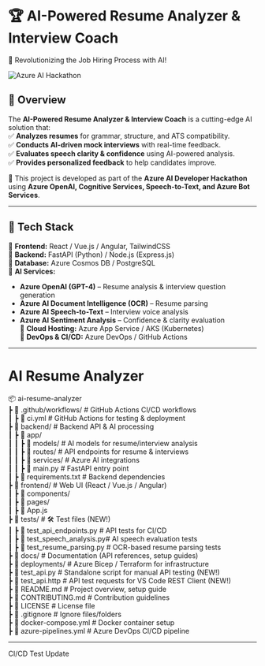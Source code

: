 # 🏆 AI-Powered Resume Analyzer & Interview Coach
🚀 Revolutionizing the Job Hiring Process with AI!

![Azure AI Hackathon](https://your-thumbnail-image-url.com)  

## 📌 Overview  
The **AI-Powered Resume Analyzer & Interview Coach** is a cutting-edge AI solution that:  
✅ **Analyzes resumes** for grammar, structure, and ATS compatibility.  
✅ **Conducts AI-driven mock interviews** with real-time feedback.  
✅ **Evaluates speech clarity & confidence** using AI-powered analysis.  
✅ **Provides personalized feedback** to help candidates improve.  

🎯 This project is developed as part of the **Azure AI Developer Hackathon** using **Azure OpenAI, Cognitive Services, Speech-to-Text, and Azure Bot Services**.  

---

## 🚀 Tech Stack  
🔹 **Frontend:** React / Vue.js / Angular, TailwindCSS  
🔹 **Backend:** FastAPI (Python) / Node.js (Express.js)  
🔹 **Database:** Azure Cosmos DB / PostgreSQL  
🔹 **AI Services:**  
  - **Azure OpenAI (GPT-4)** – Resume analysis & interview question generation  
  - **Azure AI Document Intelligence (OCR)** – Resume parsing  
  - **Azure AI Speech-to-Text** – Interview voice analysis  
  - **Azure AI Sentiment Analysis** – Confidence & clarity evaluation  
🔹 **Cloud Hosting:** Azure App Service / AKS (Kubernetes)  
🔹 **DevOps & CI/CD:** Azure DevOps / GitHub Actions  

---

# AI Resume Analyzer

📦 ai-resume-analyzer  
┣ 📂 .github/workflows/       # GitHub Actions CI/CD workflows  
┃ ┣ 📜 ci.yml                 # GitHub Actions for testing & deployment  
┣ 📂 backend/                 # Backend API & AI processing  
┃ ┣ 📂 app/  
┃ ┃ ┣ 📂 models/              # AI models for resume/interview analysis  
┃ ┃ ┣ 📂 routes/              # API endpoints for resume & interviews  
┃ ┃ ┣ 📂 services/            # Azure AI integrations  
┃ ┃ ┣ 📜 main.py              # FastAPI entry point  
┃ ┣ 📜 requirements.txt       # Backend dependencies  
┣ 📂 frontend/                # Web UI (React / Vue.js / Angular)  
┃ ┣ 📂 components/  
┃ ┣ 📂 pages/  
┃ ┣ 📜 App.js  
┣ 📂 tests/                   # 🛠️ Test files (NEW!)  
┃ ┣ 📜 test_api_endpoints.py  # API tests for CI/CD  
┃ ┣ 📜 test_speech_analysis.py# AI speech evaluation tests  
┃ ┣ 📜 test_resume_parsing.py # OCR-based resume parsing tests  
┣ 📂 docs/                    # Documentation (API references, setup guides)  
┣ 📂 deployments/             # Azure Bicep / Terraform for infrastructure  
┣ 📜 test_api.py              # Standalone script for manual API testing (NEW!)  
┣ 📜 test_api.http            # API test requests for VS Code REST Client (NEW!)  
┣ 📜 README.md                # Project overview, setup guide  
┣ 📜 CONTRIBUTING.md          # Contribution guidelines  
┣ 📜 LICENSE                  # License file  
┣ 📜 .gitignore               # Ignore files/folders  
┣ 📜 docker-compose.yml       # Docker container setup  
┣ 📜 azure-pipelines.yml      # Azure DevOps CI/CD pipeline  

---

CI/CD Test Update
